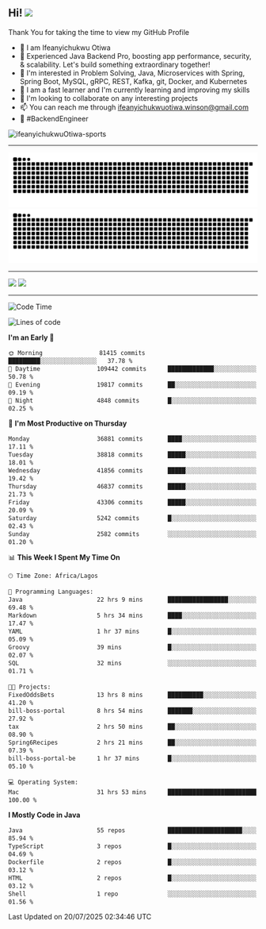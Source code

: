 <!-- BLOG-POST-LIST:START --><!-- BLOG-POST-LIST:END -->

## Hi! <img src="https://media.giphy.com/media/hvRJCLFzcasrR4ia7z/giphy.gif" width="4%"> 

Thank You for taking the time to view my GitHub Profile

- 👋 I am Ifeanyichukwu Otiwa
- 🚀 Experienced Java Backend Pro, boosting app performance, security, & scalability. Let's build something extraordinary together!
- 👀 I'm interested in Problem Solving, Java, Microservices with Spring, Spring Boot, MySQL, gRPC, REST, Kafka, git, Docker, and Kubernetes
- 🌱 I am a fast learner and I'm currently learning and improving my skills
- 💞️ I'm looking to collaborate on any interesting projects
- 📫 You can reach me through ifeanyichukwuotiwa.winson@gmail.com
- 🚀 #BackendEngineer

<p align="left" marginTop="10px"> <img src="https://komarev.com/ghpvc/?username=ifeanyichukwuOtiwa-sports&label=Profile%20views&color=0e75b6&style=for-the-badge" alt="ifeanyichukwuOtiwa-sports" /> </p>

***

<!--🐍📈SNAKEGRAPH / 🌐WEBSITE: https://github.com/Platane/snk -->
![github contribution grid snake animation](https://raw.githubusercontent.com/ifeanyichukwuOtiwa-sports/ifeanyichukwuOtiwa-sports/output/github-contribution-grid-snake-dark.svg#gh-dark-mode-only)![github contribution grid snake animation](https://raw.githubusercontent.com/ifeanyichukwuOtiwa-sports/ifeanyichukwuOtiwa-sports/output/github-contribution-grid-snake.svg#gh-light-mode-only)

***

<p float="left">
  <img float="left" src="https://github-readme-stats.vercel.app/api?username=ifeanyichukwuOtiwa-sports&count_private=true&include_all_commits=true&theme=react&show_icons=true" />
  <img float="right" src="https://github-readme-stats.vercel.app/api/top-langs/?username=ifeanyichukwuOtiwa-sports&layout=compact&show_icons=true&theme=react" /> 
</p>

***



<!--START_SECTION:waka-->
![Code Time](http://img.shields.io/badge/Code%20Time-3%2C981%20hrs%2037%20mins-blue)

![Lines of code](https://img.shields.io/badge/From%20Hello%20World%20I%27ve%20Written-59.0%20million%20lines%20of%20code-blue)

**I'm an Early 🐤** 

```text
🌞 Morning                81415 commits       █████████░░░░░░░░░░░░░░░░   37.78 % 
🌆 Daytime                109442 commits      █████████████░░░░░░░░░░░░   50.78 % 
🌃 Evening                19817 commits       ██░░░░░░░░░░░░░░░░░░░░░░░   09.19 % 
🌙 Night                  4848 commits        █░░░░░░░░░░░░░░░░░░░░░░░░   02.25 % 
```
📅 **I'm Most Productive on Thursday** 

```text
Monday                   36881 commits       ████░░░░░░░░░░░░░░░░░░░░░   17.11 % 
Tuesday                  38818 commits       █████░░░░░░░░░░░░░░░░░░░░   18.01 % 
Wednesday                41856 commits       █████░░░░░░░░░░░░░░░░░░░░   19.42 % 
Thursday                 46837 commits       █████░░░░░░░░░░░░░░░░░░░░   21.73 % 
Friday                   43306 commits       █████░░░░░░░░░░░░░░░░░░░░   20.09 % 
Saturday                 5242 commits        █░░░░░░░░░░░░░░░░░░░░░░░░   02.43 % 
Sunday                   2582 commits        ░░░░░░░░░░░░░░░░░░░░░░░░░   01.20 % 
```


📊 **This Week I Spent My Time On** 

```text
🕑︎ Time Zone: Africa/Lagos

💬 Programming Languages: 
Java                     22 hrs 9 mins       █████████████████░░░░░░░░   69.48 % 
Markdown                 5 hrs 34 mins       ████░░░░░░░░░░░░░░░░░░░░░   17.47 % 
YAML                     1 hr 37 mins        █░░░░░░░░░░░░░░░░░░░░░░░░   05.09 % 
Groovy                   39 mins             █░░░░░░░░░░░░░░░░░░░░░░░░   02.07 % 
SQL                      32 mins             ░░░░░░░░░░░░░░░░░░░░░░░░░   01.71 % 

🐱‍💻 Projects: 
FixedOddsBets            13 hrs 8 mins       ██████████░░░░░░░░░░░░░░░   41.20 % 
bill-boss-portal         8 hrs 54 mins       ███████░░░░░░░░░░░░░░░░░░   27.92 % 
tax                      2 hrs 50 mins       ██░░░░░░░░░░░░░░░░░░░░░░░   08.90 % 
Spring6Recipes           2 hrs 21 mins       ██░░░░░░░░░░░░░░░░░░░░░░░   07.39 % 
bill-boss-portal-be      1 hr 37 mins        █░░░░░░░░░░░░░░░░░░░░░░░░   05.10 % 

💻 Operating System: 
Mac                      31 hrs 53 mins      █████████████████████████   100.00 % 
```

**I Mostly Code in Java** 

```text
Java                     55 repos            █████████████████████░░░░   85.94 % 
TypeScript               3 repos             █░░░░░░░░░░░░░░░░░░░░░░░░   04.69 % 
Dockerfile               2 repos             █░░░░░░░░░░░░░░░░░░░░░░░░   03.12 % 
HTML                     2 repos             █░░░░░░░░░░░░░░░░░░░░░░░░   03.12 % 
Shell                    1 repo              ░░░░░░░░░░░░░░░░░░░░░░░░░   01.56 % 
```




 Last Updated on 20/07/2025 02:34:46 UTC
<!--END_SECTION:waka-->

<!--
<p align="center">
![trophy](https://github-profile-trophy.vercel.app/?username=ifeanyichukwuOtiwa-sports&theme=onedark) (https://github.com/ryo-ma/github-profile-trophy)
</p>
-->

<!---
ifeanyi-otiwa/ifeanyi-otiwa is a ✨ special ✨ repository because its `README.md` (this file) appears on your GitHub profile.
You can click the Preview link to take a look at your changes.
--->
